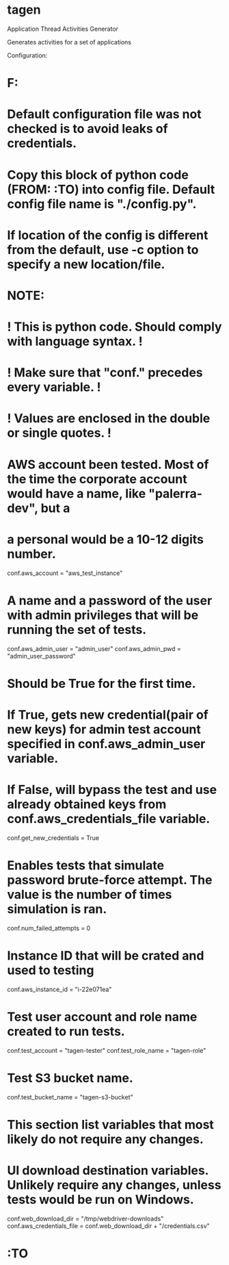 # tagen
Application Thread Activities Generator

Generates activities for a set of applications

Configuration:
# F:
#
# Default configuration file was not checked is to avoid leaks of credentials.
#
# Copy this block of python code (FROM: :TO) into config file. Default config file name is "./config.py".
# If location of the config is different from the default, use -c <file name> option to specify a new location/file.

#
# NOTE:
#      ! This is python code. Should comply with language syntax. !
#      ! Make sure that "conf." precedes every variable. !
#      ! Values are enclosed in the double or single quotes. !
#

# AWS account been tested. Most of the time the corporate account would have a name, like "palerra-dev", but a
# a personal would be a 10-12 digits number.
conf.aws_account = "aws_test_instance"

# A name and a password of the user with admin privileges that will be running the set of tests.
conf.aws_admin_user = "admin_user"
conf.aws_admin_pwd = "admin_user_password"

# Should be True for the first time.
# If True, gets new credential(pair of new keys) for admin test account specified in conf.aws_admin_user variable.
# If False, will bypass the test and use already obtained keys from conf.aws_credentials_file variable.
conf.get_new_credentials = True

# Enables tests that simulate password brute-force attempt. The value is the number of times simulation is ran.
conf.num_failed_attempts = 0

# Instance ID that will be crated and used to testing
conf.aws_instance_id = "i-22e071ea"

# Test user account and role name created to run tests.
conf.test_account = "tagen-tester"
conf.test_role_name = "tagen-role"

# Test S3 bucket name.
conf.test_bucket_name = "tagen-s3-bucket"

#
# This section list variables that most likely do not require any changes.
#

# UI download destination variables. Unlikely require any changes, unless tests would be run on Windows.
conf.web_download_dir = "/tmp/webdriver-downloads"
conf.aws_credentials_file = conf.web_download_dir + "/credentials.csv"
# :TO

